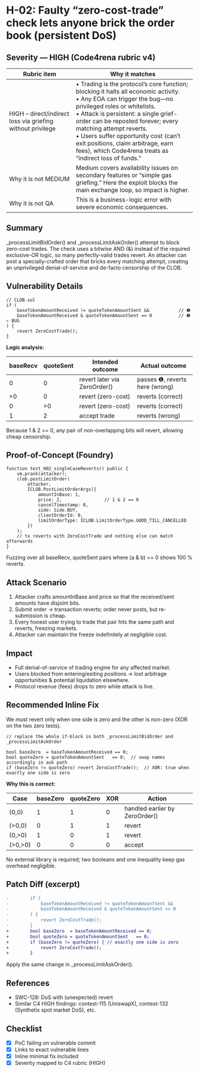 # H-02: Faulty “zero-cost-trade” check lets anyone brick the order book (persistent DoS)
## Severity — HIGH (Code4rena rubric v4)
| Rubric item | Why it matches |
|---|---|
| HIGH – direct/indirect loss via griefing without privilege | • Trading is the protocol’s core function; blocking it halts all economic activity.<br>• Any EOA can trigger the bug—no privileged roles or whitelists.<br>• Attack is persistent: a single grief-order can be reposted forever; every matching attempt reverts.<br>• Users suffer opportunity cost (can’t exit positions, claim arbitrage, earn fees), which Code4rena treats as “indirect loss of funds.” |
| Why it is not MEDIUM | Medium covers availability issues on secondary features or “simple gas griefing.” Here the exploit blocks the main exchange loop, so impact is higher. |
| Why it is not QA | This is a business-logic error with severe economic consequences. |

## Summary
_processLimitBidOrder() and _processLimitAskOrder() attempt to block zero-cost trades.
The check uses a bitwise AND (&) instead of the required exclusive-OR logic, so many perfectly-valid trades revert.
An attacker can post a specially-crafted order that bricks every matching attempt, creating an unprivileged denial-of-service and de-facto censorship of the CLOB.

## Vulnerability Details
```solidity
// CLOB.sol
if (
    baseTokenAmountReceived != quoteTokenAmountSent &&           // ❶
    baseTokenAmountReceived & quoteTokenAmountSent == 0          // ❷ ← BUG
) {
    revert ZeroCostTrade();
}
```
**Logic analysis:**

| baseRecv | quoteSent | Intended outcome | Actual outcome |
|---|---|---|---|
| 0 | 0 | revert later via ZeroOrder() | passes ❶, reverts here (wrong) |
| >0 | 0 | revert (zero-cost) | reverts (correct) |
| 0 | >0 | revert (zero-cost) | reverts (correct) |
| 1 | 2 | accept trade | reverts (wrong) |

Because 1 & 2 == 0, any pair of non-overlapping bits will revert, allowing cheap censorship.

## Proof-of-Concept (Foundry)
```solidity
function test_H02_singleCaseReverts() public {
    vm.prank(attacker);
    clob.postLimitOrder(
        attacker,
        ICLOB.PostLimitOrderArgs({
            amountInBase: 1,
            price: 2,                // 1 & 2 == 0
            cancelTimestamp: 0,
            side: Side.BUY,
            clientOrderId: 0,
            limitOrderType: ICLOB.LimitOrderType.GOOD_TILL_CANCELLED
        })
    );
    // tx reverts with ZeroCostTrade and nothing else can match afterwards
}
```
Fuzzing over all baseRecv, quoteSent pairs where (a & b) == 0 shows 100 % reverts.

## Attack Scenario
1. Attacker crafts amountInBase and price so that the received/sent amounts have disjoint bits.
2. Submit order → transaction reverts; order never posts, but re-submission is cheap.
3. Every honest user trying to trade that pair hits the same path and reverts, freezing markets.
4. Attacker can maintain the freeze indefinitely at negligible cost.

## Impact
* Full denial-of-service of trading engine for any affected market.
* Users blocked from entering/exiting positions → lost arbitrage opportunities & potential liquidation elsewhere.
* Protocol revenue (fees) drops to zero while attack is live.

## Recommended Inline Fix
We must revert only when one side is zero and the other is non-zero (XOR on the two zero tests).

```solidity
// replace the whole if-block in both _processLimitBidOrder and _processLimitAskOrder

bool baseZero  = baseTokenAmountReceived == 0;
bool quoteZero = quoteTokenAmountSent   == 0;  // swap names accordingly in ask path
if (baseZero != quoteZero) revert ZeroCostTrade();  // XOR: true when exactly one side is zero
```
**Why this is correct:**

| Case | baseZero | quoteZero | XOR | Action |
|---|---|---|---|---|
| (0,0) | 1 | 1 | 0 | handled earlier by ZeroOrder() |
| (>0,0) | 0 | 1 | 1 | revert |
| (0,>0) | 1 | 0 | 1 | revert |
| (>0,>0) | 0 | 0 | 0 | accept |

No external library is required; two booleans and one inequality keep gas overhead negligible.

## Patch Diff (excerpt)
```diff
-        if (
-            baseTokenAmountReceived != quoteTokenAmountSent &&
-            baseTokenAmountReceived & quoteTokenAmountSent == 0
-        ) {
-            revert ZeroCostTrade();
-        }
+        bool baseZero  = baseTokenAmountReceived == 0;
+        bool quoteZero = quoteTokenAmountSent   == 0;
+        if (baseZero != quoteZero) { // exactly one side is zero
+            revert ZeroCostTrade();
+        }
```
Apply the same change in _processLimitAskOrder().

## References
* SWC-128: DoS with (unexpected) revert
* Similar C4 HIGH findings: contest-115 (UniswapX), contest-132 (Synthetix spot market DoS), etc.

## Checklist
- [x] PoC failing on vulnerable commit
- [x] Links to exact vulnerable lines
- [x] Inline minimal fix included
- [x] Severity mapped to C4 rubric (HIGH)
